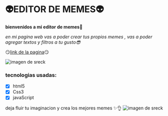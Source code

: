 # 👽EDITOR DE MEMES👽 


**bienvenidos a mi editor de memes👋**

*en mi pagina web vas a poder crear tus propios memes , vas a poder agregar textos y filtros a tu gusto😎*

😏[link de la pagina](https://celelo.github.io/PROYECTO-EDITOR-DE-MEMES/)😏

![imagen de sreck](https://pm1.aminoapps.com/6908/da36a588d7667b1598ab5a313cb2af6ca48e3a98r1-436-436v2_00.jpg)

### tecnologias usadas:
- [x] html5
- [x] Css3
- [x] javaScript

deja fluir tu imaginacion y crea los mejores memes ✨👌
![imagen de sreck](https://e00-elmundo.uecdn.es/assets/multimedia/imagenes/2018/03/28/15222363072573.jpg)
